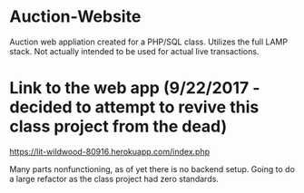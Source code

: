 # Auction-Website
Auction web appliation created for a PHP/SQL class. Utilizes the full LAMP stack. Not actually intended to be used for actual live transactions.
# Link to the web app (9/22/2017 - decided to attempt to revive this class project from the dead)
https://lit-wildwood-80916.herokuapp.com/index.php 

Many parts nonfunctioning, as of yet there is no backend setup. Going to do a large refactor as the class project had zero standards.
